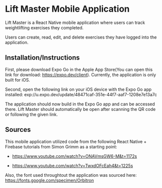 # Lift Master Mobile Application
Lift Master is a React Native mobile application where users can track weightlifting exercises they completed.

Users can create, read, edit, and delete exercises they have logged into the application.

## Installation/Instructions
First, please download Expo Go in the Apple App Store(You can open this link for download: https://expo.dev/client). Currently, the application is only built for iOS.

Second, open the following link on your iOS device with the Expo Go app installed: exp://u.expo.dev/update/48471caf-351e-44f7-aaf7-1208e7e13a7c

The application should now build in the Expo Go app and can be accessed there. Lift Master should automatically be open after scanning the QR code or following the given link.

## Sources

This mobile application utilized code from the following React Native + Firebase tutorials from Simon Grimm as a starting point:

- https://www.youtube.com/watch?v=ONAVmsGW6-M&t=1172s

- https://www.youtube.com/watch?v=TwxdOFcEah4&t=1225s

Also, the font used throughtout the application was sourced here: https://fonts.google.com/specimen/Orbitron
